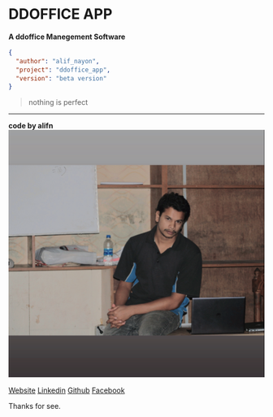 # DDOFFICE APP

**A ddoffice Manegement Software**

``` json
{
  "author": "alif_nayon",
  "project": "ddoffice_app",
  "version": "beta version"
}
```

> nothing is perfect

---

**code by alifn**
![alifn](./public/media/alifn.png)

[Website](https://www.alifn.seawebit.com)
[Linkedin](https://www.linkedin.com/in/alifn-nayon-472821265/)
[Github](https://github.com/3alifn)
[Facebook](https://www.facebook.com/alifnayon30)


Thanks for see.
